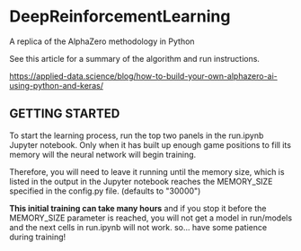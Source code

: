 # DeepReinforcementLearning
A replica of the AlphaZero methodology in Python

See this article for a summary of the algorithm and run instructions.

https://applied-data.science/blog/how-to-build-your-own-alphazero-ai-using-python-and-keras/


## GETTING STARTED
To start the learning process, run the top two panels in the run.ipynb Jupyter notebook. 
Only when it has built up enough game positions to fill its memory will the neural network will begin training.

Therefore, you will need to leave it running until the memory size, which is listed in the output in the Jupyter notebook 
reaches the MEMORY_SIZE specified in the config.py file. (defaults to "30000")

<strong>This initial training can take many hours</strong> and if you stop it before 
the MEMORY_SIZE parameter is reached, you will not get a model in run/models and 
the next cells in run.ipynb will not work. so... have some patience during training!
